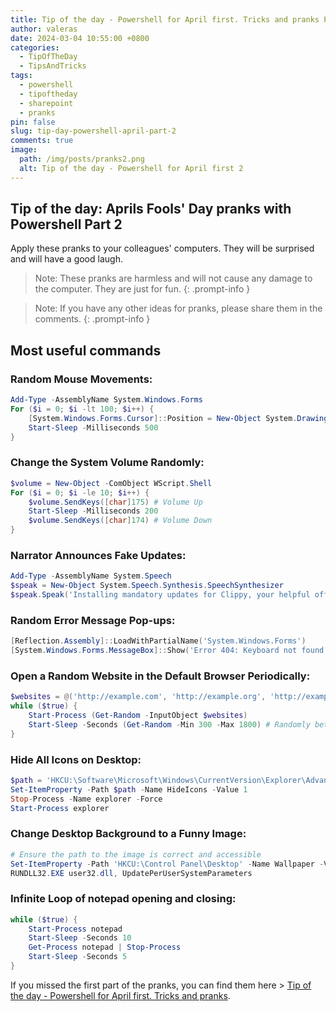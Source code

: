 ```yaml
---
title: Tip of the day - Powershell for April first. Tricks and pranks Part 2
author: valeras
date: 2024-03-04 10:55:00 +0800
categories:
  - TipOfTheDay
  - TipsAndTricks
tags:
  - powershell
  - tipoftheday
  - sharepoint
  - pranks
pin: false
slug: tip-day-powershell-april-part-2
comments: true
image:
  path: /img/posts/pranks2.png
  alt: Tip of the day - Powershell for April first 2
---
```


## Tip of the day: Aprils Fools' Day pranks with Powershell Part 2

Apply these pranks to your colleagues' computers. They will be surprised and will have a good laugh.

> Note: These pranks are harmless and will not cause any damage to the computer. They are just for fun.
{: .prompt-info }

> Note: If you have any other ideas for pranks, please share them in the comments.
{: .prompt-info }

## Most useful commands

### Random Mouse Movements:

```powershell
Add-Type -AssemblyName System.Windows.Forms
For ($i = 0; $i -lt 100; $i++) {
    [System.Windows.Forms.Cursor]::Position = New-Object System.Drawing.Point((Get-Random -Min 0 -Max 1920), (Get-Random -Min 0 -Max 1080))
    Start-Sleep -Milliseconds 500
}
```	

### Change the System Volume Randomly:

```powershell
$volume = New-Object -ComObject WScript.Shell
For ($i = 0; $i -le 10; $i++) {
    $volume.SendKeys([char]175) # Volume Up
    Start-Sleep -Milliseconds 200
    $volume.SendKeys([char]174) # Volume Down
}
```

### Narrator Announces Fake Updates: 

```powershell
Add-Type -AssemblyName System.Speech
$speak = New-Object System.Speech.Synthesis.SpeechSynthesizer
$speak.Speak('Installing mandatory updates for Clippy, your helpful office assistant. Please do not turn off your computer.')
```

###  Random Error Message Pop-ups:

```powershell
[Reflection.Assembly]::LoadWithPartialName('System.Windows.Forms')
[System.Windows.Forms.MessageBox]::Show('Error 404: Keyboard not found. Press F1 to continue.', 'System Error', [System.Windows.Forms.MessageBoxButtons]::OK, [System.Windows.Forms.MessageBoxIcon]::Error)
```

### Open a Random Website in the Default Browser Periodically:

```powershell
$websites = @('http://example.com', 'http://example.org', 'http://example.net')
while ($true) {
    Start-Process (Get-Random -InputObject $websites)
    Start-Sleep -Seconds (Get-Random -Min 300 -Max 1800) # Randomly between 5 minutes to 30 minutes
}
```

###  Hide All Icons on Desktop:

```powershell
$path = 'HKCU:\Software\Microsoft\Windows\CurrentVersion\Explorer\Advanced'
Set-ItemProperty -Path $path -Name HideIcons -Value 1
Stop-Process -Name explorer -Force
Start-Process explorer
```

### Change Desktop Background to a Funny Image:

```powerShell
# Ensure the path to the image is correct and accessible
Set-ItemProperty -Path 'HKCU:\Control Panel\Desktop' -Name Wallpaper -Value 'C:\path\to\funny-image.jpg'
RUNDLL32.EXE user32.dll, UpdatePerUserSystemParameters

```

### Infinite Loop of notepad opening and closing:
```powershell
while ($true) {
    Start-Process notepad
    Start-Sleep -Seconds 10
    Get-Process notepad | Stop-Process
    Start-Sleep -Seconds 5
}
```

If you missed the first part of the pranks, you can find them here > [Tip of the day - Powershell for April first. Tricks and pranks](https://valerasnarbutas.github.io/posts/tip-day-powershell-april/).
